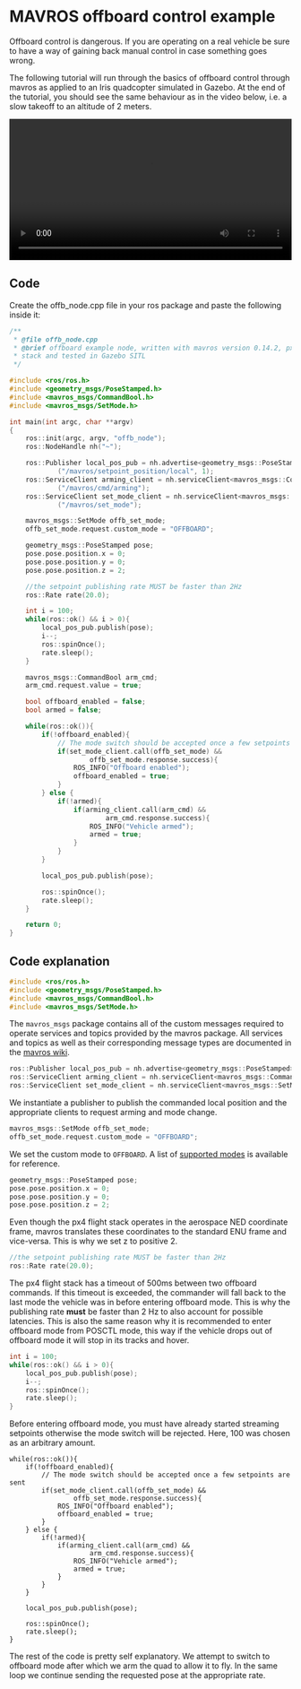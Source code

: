 # MAVROS offboard control example

<aside class="caution">
Offboard control is dangerous. If you are operating on a real vehicle be sure to have a way of gaining back manual control in case something goes wrong.
</aside>

The following tutorial will run through the basics of offboard control through mavros as applied to an Iris quadcopter simulated in Gazebo. At the end of the tutorial, you should see the same behaviour as in the video below, i.e. a slow takeoff to an altitude of 2 meters.

<video width="100%" autoplay="true" controls="true">
	<source src="images/sim/gazebo_offboard.webm" type="video/webm">
</video>

## Code
Create the offb_node.cpp file in your ros package and paste the following inside it:
```C++
/**
 * @file offb_node.cpp
 * @brief offboard example node, written with mavros version 0.14.2, px4 flight
 * stack and tested in Gazebo SITL
 */

#include <ros/ros.h>
#include <geometry_msgs/PoseStamped.h>
#include <mavros_msgs/CommandBool.h>
#include <mavros_msgs/SetMode.h>

int main(int argc, char **argv)
{
    ros::init(argc, argv, "offb_node");
    ros::NodeHandle nh("~");

    ros::Publisher local_pos_pub = nh.advertise<geometry_msgs::PoseStamped>
            ("/mavros/setpoint_position/local", 1);
    ros::ServiceClient arming_client = nh.serviceClient<mavros_msgs::CommandBool>
            ("/mavros/cmd/arming");
    ros::ServiceClient set_mode_client = nh.serviceClient<mavros_msgs::SetMode>
            ("/mavros/set_mode");

    mavros_msgs::SetMode offb_set_mode;
    offb_set_mode.request.custom_mode = "OFFBOARD";

    geometry_msgs::PoseStamped pose;
    pose.pose.position.x = 0;
    pose.pose.position.y = 0;
    pose.pose.position.z = 2;

    //the setpoint publishing rate MUST be faster than 2Hz
    ros::Rate rate(20.0);

    int i = 100;
    while(ros::ok() && i > 0){
        local_pos_pub.publish(pose);
        i--;
        ros::spinOnce();
        rate.sleep();
    }

    mavros_msgs::CommandBool arm_cmd;
    arm_cmd.request.value = true;

    bool offboard_enabled = false;
    bool armed = false;

    while(ros::ok()){
        if(!offboard_enabled){
            // The mode switch should be accepted once a few setpoints are sent
            if(set_mode_client.call(offb_set_mode) &&
                    offb_set_mode.response.success){
                ROS_INFO("Offboard enabled");
                offboard_enabled = true;
            }
        } else {
            if(!armed){
                if(arming_client.call(arm_cmd) &&
                        arm_cmd.response.success){
                    ROS_INFO("Vehicle armed");
                    armed = true;
                }
            }
        }

        local_pos_pub.publish(pose);

        ros::spinOnce();
        rate.sleep();
    }

    return 0;
}

```
## Code explanation
```C++
#include <ros/ros.h>
#include <geometry_msgs/PoseStamped.h>
#include <mavros_msgs/CommandBool.h>
#include <mavros_msgs/SetMode.h>
```
The `mavros_msgs` package contains all of the custom messages required to operate services and topics provided by the mavros package. All services and topics as well as their corresponding message types are documented in the [mavros wiki](http://wiki.ros.org/mavros).

```C++
ros::Publisher local_pos_pub = nh.advertise<geometry_msgs::PoseStamped>("/mavros/setpoint_position/local", 1);
ros::ServiceClient arming_client = nh.serviceClient<mavros_msgs::CommandBool>("/mavros/cmd/arming");
ros::ServiceClient set_mode_client = nh.serviceClient<mavros_msgs::SetMode>("/mavros/set_mode");
```
We instantiate a publisher to publish the commanded local position and the appropriate clients to request arming and mode change.

```C++
mavros_msgs::SetMode offb_set_mode;
offb_set_mode.request.custom_mode = "OFFBOARD";
```
We set the custom mode to `OFFBOARD`. A list of [supported modes](http://wiki.ros.org/mavros/CustomModes#PX4_native_flight_stack) is available for reference.

```C++
geometry_msgs::PoseStamped pose;
pose.pose.position.x = 0;
pose.pose.position.y = 0;
pose.pose.position.z = 2;
```
Even though the px4 flight stack operates in the aerospace NED coordinate frame, mavros translates these coordinates to the standard ENU frame and vice-versa. This is why we set z to positive 2.

```C++
//the setpoint publishing rate MUST be faster than 2Hz
ros::Rate rate(20.0);
```
The px4 flight stack has a timeout of 500ms between two offboard commands. If this timeout is exceeded, the commander will fall back to the last mode the vehicle was in before entering offboard mode. This is why the publishing rate **must** be faster than 2 Hz to also account for possible latencies. This is also the same reason why it is recommended to enter offboard mode from POSCTL mode, this way if the vehicle drops out of offboard mode it will stop in its tracks and hover.

```C++
int i = 100;
while(ros::ok() && i > 0){
    local_pos_pub.publish(pose);
    i--;
    ros::spinOnce();
    rate.sleep();
}
``` 
Before entering offboard mode, you must have already started streaming setpoints otherwise the mode switch will be rejected. Here, 100 was chosen as an arbitrary amount.

```
while(ros::ok()){
    if(!offboard_enabled){
        // The mode switch should be accepted once a few setpoints are sent
        if(set_mode_client.call(offb_set_mode) &&
                offb_set_mode.response.success){
            ROS_INFO("Offboard enabled");
            offboard_enabled = true;
        }
    } else {
        if(!armed){
            if(arming_client.call(arm_cmd) &&
                    arm_cmd.response.success){
                ROS_INFO("Vehicle armed");
                armed = true;
            }
        }
    }

    local_pos_pub.publish(pose);

    ros::spinOnce();
    rate.sleep();
}
```
The rest of the code is pretty self explanatory. We attempt to switch to offboard mode after which we arm the quad to allow it to fly. In the same loop we continue sending the requested pose at the appropriate rate.
